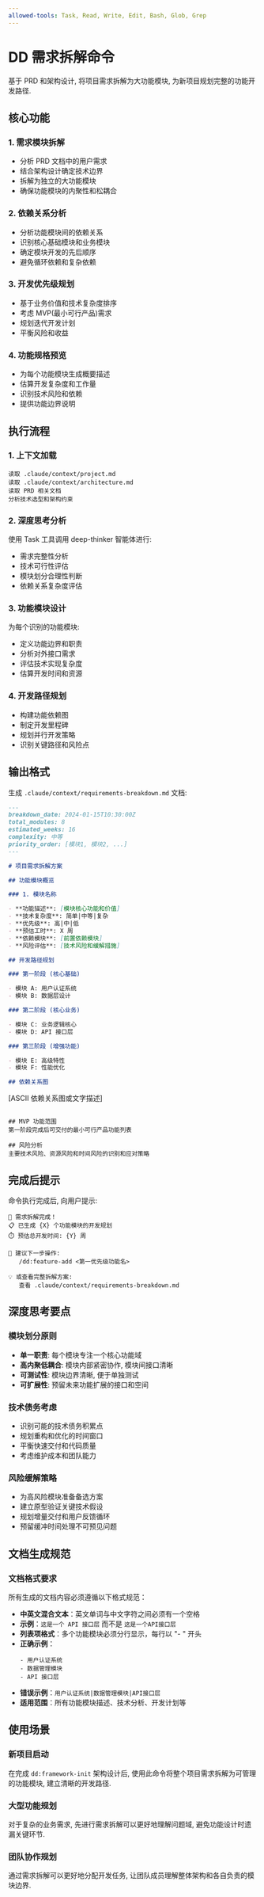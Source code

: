```yaml
---
allowed-tools: Task, Read, Write, Edit, Bash, Glob, Grep
---
```


# DD 需求拆解命令

基于 PRD 和架构设计, 将项目需求拆解为大功能模块, 为新项目规划完整的功能开发路径.

## 核心功能

### 1. 需求模块拆解

- 分析 PRD 文档中的用户需求
- 结合架构设计确定技术边界
- 拆解为独立的大功能模块
- 确保功能模块的内聚性和松耦合

### 2. 依赖关系分析

- 分析功能模块间的依赖关系
- 识别核心基础模块和业务模块
- 确定模块开发的先后顺序
- 避免循环依赖和复杂依赖

### 3. 开发优先级规划

- 基于业务价值和技术复杂度排序
- 考虑 MVP(最小可行产品)需求
- 规划迭代开发计划
- 平衡风险和收益

### 4. 功能规格预览

- 为每个功能模块生成概要描述
- 估算开发复杂度和工作量
- 识别技术风险和依赖
- 提供功能边界说明

## 执行流程

### 1. 上下文加载

```
读取 .claude/context/project.md
读取 .claude/context/architecture.md
读取 PRD 相关文档
分析技术选型和架构约束
```

### 2. 深度思考分析

使用 Task 工具调用 deep-thinker 智能体进行:

- 需求完整性分析
- 技术可行性评估
- 模块划分合理性判断
- 依赖关系复杂度评估

### 3. 功能模块设计

为每个识别的功能模块:

- 定义功能边界和职责
- 分析对外接口需求
- 评估技术实现复杂度
- 估算开发时间和资源

### 4. 开发路径规划

- 构建功能依赖图
- 制定开发里程碑
- 规划并行开发策略
- 识别关键路径和风险点

## 输出格式

生成 `.claude/context/requirements-breakdown.md` 文档:

```markdown
---
breakdown_date: 2024-01-15T10:30:00Z
total_modules: 8
estimated_weeks: 16
complexity: 中等
priority_order: [模块1, 模块2, ...]
---

# 项目需求拆解方案

## 功能模块概览

### 1. 模块名称

- **功能描述**: [模块核心功能和价值]
- **技术复杂度**: 简单|中等|复杂
- **优先级**: 高|中|低
- **预估工时**: X 周
- **依赖模块**: [前置依赖模块]
- **风险评估**: [技术风险和缓解措施]

## 开发路径规划

### 第一阶段 (核心基础)

- 模块 A: 用户认证系统
- 模块 B: 数据层设计

### 第二阶段 (核心业务)

- 模块 C: 业务逻辑核心
- 模块 D: API 接口层

### 第三阶段 (增强功能)

- 模块 E: 高级特性
- 模块 F: 性能优化

## 依赖关系图
```

[ASCII 依赖关系图或文字描述]

```

## MVP 功能范围
第一阶段完成后可交付的最小可行产品功能列表

## 风险分析
主要技术风险、资源风险和时间风险的识别和应对策略
```

## 完成后提示

命令执行完成后, 向用户提示:

```
🎯 需求拆解完成！
📋 已生成 {X} 个功能模块的开发规划
⏱️ 预估总开发时间: {Y} 周

📝 建议下一步操作:
   /dd:feature-add <第一优先级功能名>

💡 或查看完整拆解方案:
   查看 .claude/context/requirements-breakdown.md
```

## 深度思考要点

### 模块划分原则

- **单一职责**: 每个模块专注一个核心功能域
- **高内聚低耦合**: 模块内部紧密协作, 模块间接口清晰
- **可测试性**: 模块边界清晰, 便于单独测试
- **可扩展性**: 预留未来功能扩展的接口和空间

### 技术债务考虑

- 识别可能的技术债务积累点
- 规划重构和优化的时间窗口
- 平衡快速交付和代码质量
- 考虑维护成本和团队能力

### 风险缓解策略

- 为高风险模块准备备选方案
- 建立原型验证关键技术假设
- 规划增量交付和用户反馈循环
- 预留缓冲时间处理不可预见问题

## 文档生成规范

### 文档格式要求

所有生成的文档内容必须遵循以下格式规范：

- **中英文混合文本**：英文单词与中文字符之间必须有一个空格
- **示例**：`这是一个 API 接口层` 而不是 `这是一个API接口层`
- **列表项格式**：多个功能模块必须分行显示，每行以 "- " 开头
- **正确示例**：
  ```
  - 用户认证系统
  - 数据管理模块
  - API 接口层
  ```
- **错误示例**：`用户认证系统|数据管理模块|API接口层`
- **适用范围**：所有功能模块描述、技术分析、开发计划等

## 使用场景

### 新项目启动

在完成 `dd:framework-init` 架构设计后, 使用此命令将整个项目需求拆解为可管理的功能模块, 建立清晰的开发路径.

### 大型功能规划

对于复杂的业务需求, 先进行需求拆解可以更好地理解问题域, 避免功能设计时遗漏关键环节.

### 团队协作规划

通过需求拆解可以更好地分配开发任务, 让团队成员理解整体架构和各自负责的模块边界.
